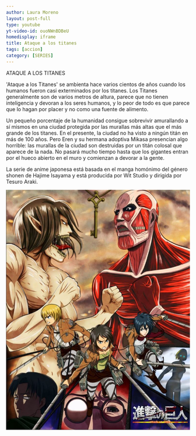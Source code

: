 ```yaml
---
author: Laura Moreno
layout: post-full
type: youtube
yt-video-id: ouoNWnBDBeU
homedisplay: iframe
title: Ataque a los titanes
tags: [accion]
category: [SERIES]
---
```


ATAQUE A LOS TITANES

'Ataque a los Titanes' se ambienta hace varios cientos de años cuando los humanos fueron casi exterminados por los titanes. Los Titanes generalmente son de varios metros de altura, parece que no tienen inteligencia y devoran a los seres humanos, y lo peor de todo es que parece que lo hagan por placer y no como una fuente de alimento.

Un pequeño porcentaje de la humanidad consigue sobrevivir amurallando a sí mismos en una ciudad protegida por las murallas más altas que el más grande de los titanes. En el presente, la ciudad no ha visto a ningún titán en más de 100 años. Pero Eren y su hermana adoptiva Mikasa presencian algo horrible: las murallas de la ciudad son destruidas por un titán colosal que aparece de la nada. No pasará mucho tiempo hasta que los gigantes entran por el hueco abierto en el muro y comienzan a devorar a la gente.

La serie de anime japonesa está basada en el manga homónimo del género shonen de Hajime Isayama y está producida por Wit Studio y dirigida por Tesuro Araki.


<img class="featimg" src="../img/ataqueALosTitanes.JPG" alt="ataqueALosTitanes.JPG">

